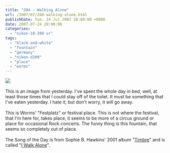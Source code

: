```yaml
---
title: "284 - Walking Alone"
url: /2007/07/284-walking-alone.html
publishDate: Tue, 24 Jul 2007 20:00:00 +0000
date: 2007-07-24 20:00:00
categories: 
  - "nikon-18-200-vr"
tags: 
  - "black-and-white"
  - "fountain"
  - "germany"
  - "nikon-d200"
  - "place"
  - "worms"
---
```

<a href="https://d25zfm9zpd7gm5.cloudfront.net/1200x1200/2007/20070723_113046_ps.jpg"><img src="https://d25zfm9zpd7gm5.cloudfront.net/0600x0600/2007/20070723_113046_ps.jpg"/></a><br/><br/>This is an image from yesterday. I've spent the whole day in bed, well, at least those times that I could stay off of the toilet. It must be something that I've eaten yesterday. I hate it, but don't worry, it will go away.<br/><br/>This is Worms' "Festplatz" or festival place. This is not where the festival, that I'm here for, takes place, it seems to be more of a circus ground or place for occasional Rock concerts. The funny thing is this fountain, that seems so completely out of place.<br/><br/>The Song of the Day is from Sophie B. Hawkins' 2001 album "<a href="http://www.amazon.com/Timbre-Sophie-B-Hawkins/dp/B00005B55A" target="_blank">Timbre</a>" and is called "<a href="http://www.lyricsfreak.com/s/sophie+b.+hawkins/i+walk+alone_20127795.html" target="_blank">I Walk Alone</a>".
